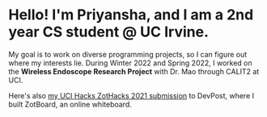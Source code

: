 # Hello! I'm Priyansha, and I am a 2nd year CS student @ UC Irvine. 

My goal is to work on diverse programming projects, so I can figure out where my interests lie. During Winter 2022 and Spring 2022, I worked on the **Wireless Endoscope Research Project** with Dr. Mao through CALIT2 at UCI.

Here's also [my UCI Hacks ZotHacks 2021 submission](https://devpost.com/software/zotboard) to DevPost, where I built ZotBoard, an online whiteboard.  
<!---
- 👋 Hi, I’m @Priyansha0608
- 👀 I’m interested in ...
- 🌱 I’m currently learning ...
- 💞️ I’m looking to collaborate on ...
- 📫 How to reach me ...

Priyansha0608/Priyansha0608 is a ✨ special ✨ repository because its `README.md` (this file) appears on your GitHub profile.
You can click the Preview link to take a look at your changes.
--->
